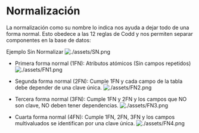 # Normalización

La normalización como su nombre lo indica nos ayuda a dejar todo de una forma normal. Esto obedece a las 12 reglas de Codd y nos permiten separar componentes en la base de datos:

Ejemplo Sin Normalizar
  ![./assets/SN.png](SN)

  - Primera forma normal (1FN): Atributos atómicos (Sin campos repetidos)
  ![./assets/FN1.png](1FN)

  - Segunda forma normal (2FN): Cumple 1FN y cada campo de la tabla debe depender de una clave única.
  ![./assets/FN2.png](2FN)

  - Tercera forma normal (3FN): Cumple 1FN y 2FN y los campos que NO son clave, NO deben tener dependencias.
  ![./assets/FN3.png](3FN)

  - Cuarta forma normal (4FN): Cumple 1FN, 2FN, 3FN y los campos multivaluados se identifican por una clave única.
  ![./assets/FN4.png](4FN)
